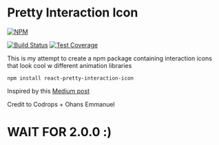 # Pretty Interaction Icon

[![NPM](https://nodei.co/npm/react-pretty-interaction-icon.png)](https://nodei.co/npm/react-pretty-interaction-icon/)

[![Build Status](https://travis-ci.org/wuweiweiwu/react-pretty-interaction-icon.svg?branch=master)](https://travis-ci.org/wuweiweiwu/react-pretty-interaction-icon)
[![Test Coverage](https://api.codeclimate.com/v1/badges/985d64669476fe4ab7bd/test_coverage)](https://codeclimate.com/github/wuweiweiwu/react-pretty-interaction-icon/test_coverage)

This is my attempt to create a npm package containing interaction icons that look cool w different animation libraries

```
npm install react-pretty-interaction-icon
```

Inspired by this [Medium post](https://medium.freecodecamp.org/how-i-re-built-the-medium-clap-effect-and-what-i-got-out-of-the-experiment-991672995fdf?source=user_profile---------6----------------)

Credit to Codrops + Ohans Emmanuel

# WAIT FOR 2.0.0 :)
